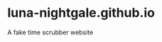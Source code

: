 # luna-nightgale.github.io
A fake time scrubber website
<!DOCTYPE html>
<html lang="en">
<head>
    <meta charset="UTF-8">
    <meta name="viewport" content="width=device-width, initial-scale=1.0">
    <title>Time Scrubber</title>
    <script src="https://cdn.tailwindcss.com"></script>
    <style>
        /* Custom styles for the slider and font */
        @import url('https://fonts.googleapis.com/css2?family=Orbitron:wght@400..900&display=swap');
        
        .time-display {
            font-family: 'Orbitron', monospace;
            text-shadow: 0 0 10px rgba(0, 255, 255, 0.5);
            transition: all 0.3s ease-in-out; /* Smooth transition for size/color changes */
        }

        /* Styling for the unit buttons */
        .unit-button {
            transition: all 0.15s ease-in-out;
            @apply px-4 py-2 text-sm font-semibold rounded-lg bg-gray-700 text-gray-300 hover:bg-blue-600 hover:text-white border-2 border-transparent;
        }
        .unit-button.active {
            @apply bg-blue-500 text-white border-blue-300 shadow-md;
        }

        /* Styling the range input (slider) for better mobile touch target */
        input[type=range] {
            -webkit-appearance: none;
            width: 80%;
            height: 10px;
            background: #2d3748;
            border-radius: 50px; /* More rounded */
            cursor: pointer;
            outline: none;
            margin: 20px 0;
            transition: background 0.3s;
        }

        input[type=range]:hover {
            background: #4a5568;
        }

        input[type=range]::-webkit-slider-thumb {
            -webkit-appearance: none;
            appearance: none;
            width: 28px; /* Slightly larger thumb */
            height: 28px; /* Slightly larger thumb */
            border-radius: 50%;
            background: #38bdf8; /* Sky Blue */
            cursor: pointer;
            box-shadow: 0 0 8px rgba(56, 189, 248, 0.7); /* Stronger shadow */
            border: 2px solid #a78bfa; /* Added a border */
        }

        input[type=range]::-moz-range-thumb {
            width: 28px;
            height: 28px;
            border-radius: 50%;
            background: #38bdf8;
            cursor: pointer;
            box-shadow: 0 0 8px rgba(56, 189, 248, 0.7);
            border: 2px solid #a78bfa;
        }
    </style>
    <script type="module">
        // --- Firebase Setup (Required for Canvas Environment) ---
        import { initializeApp } from "https://www.gstatic.com/firebasejs/11.6.1/firebase-app.js";
        import { getAuth, signInAnonymously, signInWithCustomToken } from "https://www.gstatic.com/firebasejs/11.6.1/firebase-auth.js";
        import { getFirestore, setLogLevel } from "https://www.gstatic.com/firebasejs/11.6.1/firebase-firestore.js";

        const appId = typeof __app_id !== 'undefined' ? __app_id : 'default-app-id';
        const firebaseConfig = typeof __firebase_config !== 'undefined' ? JSON.parse(__firebase_config) : {};
        const initialAuthToken = typeof __initial_auth_token !== 'undefined' ? __initial_auth_token : null;
        
        let app, db, auth;
        try {
            app = initializeApp(firebaseConfig);
            db = getFirestore(app);
            auth = getAuth(app);
            setLogLevel('Debug');
            if (initialAuthToken) {
                signInWithCustomToken(auth, initialAuthToken).then(() => {
                    console.log("Firebase signed in with custom token.");
                }).catch(error => {
                    console.error("Error signing in with custom token:", error);
                    signInAnonymously(auth);
                });
            } else {
                signInAnonymously(auth).then(() => {
                    console.log("Firebase signed in anonymously.");
                });
            }
        } catch (error) {
            console.error("Firebase initialization failed:", error);
        }
        // --- End Firebase Setup ---

        // --- Clock and Slider Logic ---
        const timeDisplay = document.getElementById('timeDisplay');
        const dateDisplay = document.getElementById('dateDisplay');
        const slider = document.getElementById('timeSlider');
        const stateMessage = document.getElementById('stateMessage');
        const offsetDisplay = document.getElementById('offsetDisplay');
        const modeLabel = document.getElementById('modeLabel');
        const sliderLabel = document.querySelector('label[for="timeSlider"]');
        const unitSelector = document.getElementById('unitSelector');
        
        // Global State Variables
        let mode = 'time'; // 'time' or 'date'
        let offsetUnit = 'seconds'; // 'seconds', 'days', 'months', 'years', 'decades', 'centuries'
        let intervalId = null;
        let isScrubbing = false;
        let scrubStartBaseTimeMs = Date.now(); // The time captured when scrubbing starts
        let scrubbedTimeMs = Date.now(); // The time/date that is ticking forward (M/D/Y/H/M/S)

        // Configuration for different scrubbing units
        const UNIT_CONFIG = {
            'seconds': { label: 'Seconds', max: 3 * 3600, limit: '3 Hours' },
            'days': { label: 'Days', max: 730, limit: '2 Years' },
            'months': { label: 'Months', max: 120, limit: '10 Years' },
            'years': { label: 'Years', max: 100, limit: '100 Years' },
            'decades': { label: 'Decades', max: 50, limit: '500 Years' },
            'centuries': { label: 'Centuries', max: 20, limit: '2000 Years' }
        };

        // Formats a number to always have two digits (e.g., 5 -> 05)
        const pad = (num) => num.toString().padStart(2, '0');

        /**
         * Renders the clock display based on the current mode and scrubbedTimeMs.
         */
        function renderDisplay() {
            const timeToDisplay = new Date(scrubbedTimeMs);

            if (mode === 'time') {
                // Time Scrubbing Mode: H:M:S and M/D/Y come from scrubbedTimeMs
                const hours = timeToDisplay.getHours();
                const minutes = timeToDisplay.getMinutes();
                const seconds = timeToDisplay.getSeconds();
                timeDisplay.textContent = `${pad(hours)}:${pad(minutes)}:${pad(seconds)}`;

                const month = timeToDisplay.getMonth() + 1;
                const day = timeToDisplay.getDate();
                const year = timeToDisplay.getFullYear();
                dateDisplay.textContent = `${pad(month)}/${pad(day)}/${year}`;
            
            } else { // mode === 'date'
                // Date Scrubbing Mode: Time (H:M:S) is live, Date (M/D/Y) comes from scrubbedTimeMs
                
                // Time Display: Use live system time for H:M:S
                const liveTime = new Date();
                const hours = liveTime.getHours();
                const minutes = liveTime.getMinutes();
                const seconds = liveTime.getSeconds();
                timeDisplay.textContent = `${pad(hours)}:${pad(minutes)}:${pad(seconds)}`;

                // Date Display: Use scrubbedTimeMs for M/D/Y
                const month = timeToDisplay.getMonth() + 1;
                const day = timeToDisplay.getDate();
                const year = timeToDisplay.getFullYear();
                dateDisplay.textContent = `${pad(month)}/${pad(day)}/${year}`;
            }
        }

        /**
         * Updates the offset display with appropriate units.
         * @param {number} offsetValue - The raw slider value (number of units).
         * @param {string} unit - The current offset unit ('seconds', 'days', etc.).
         */
        function updateOffsetDisplay(offsetValue, unit = offsetUnit) {
            let offsetString;
            
            if (unit === 'seconds') {
                // Format seconds into H:M:S
                const hours = Math.floor(offsetValue / 3600);
                const minutes = Math.floor((offsetValue % 3600) / 60);
                const seconds = offsetValue % 60;
                offsetString = `${pad(hours)}h ${pad(minutes)}m ${pad(seconds)}s`;
            } else if (unit === 'days') {
                const years = Math.floor(offsetValue / 365);
                const remainingDays = offsetValue % 365;
                // If years is 0, just show days
                offsetString = years > 0 
                    ? `${years}y ${remainingDays}d` 
                    : `${offsetValue} Days`;
            } else {
                // For Months, Years, Decades, Centuries, just show the count
                let unitLabel = unit.charAt(0).toUpperCase() + unit.slice(1);
                // Pluralize if necessary
                if (offsetValue !== 1) {
                    unitLabel = unitLabel.endsWith('s') ? unitLabel : unitLabel + 's';
                }
                offsetString = `${offsetValue} ${unitLabel}`;
            }
            offsetDisplay.textContent = offsetString;
        }

        /**
         * Starts the main clock interval, determining if it should track live time or tick forward.
         * @param {number} initialTimeMs - The starting timestamp.
         * @param {boolean} isLive - True if the clock should sync to Date.now() every tick.
         */
        function startClockInterval(initialTimeMs, isLive) {
            if (intervalId) {
                clearInterval(intervalId);
            }
            
            scrubbedTimeMs = initialTimeMs;
            
            // Set status messages
            let statusText = '';
            if (isLive) {
                statusText = mode === 'time' ? 'LIVE: Current System Time' : 'LIVE TIME / CURRENT DATE';
                stateMessage.classList.remove('text-yellow-400', 'text-blue-400');
                stateMessage.classList.add('text-green-400');
            } else {
                statusText = mode === 'time' ? 'RUNNING: From Scrubbed Time' : 'RUNNING: From Scrubbed Date';
                stateMessage.classList.remove('text-yellow-400', 'text-green-400');
                stateMessage.classList.add('text-blue-400');
            }
            stateMessage.textContent = statusText;

            renderDisplay();

            intervalId = setInterval(() => {
                if (!isScrubbing) {
                    // Only tick forward if we are in seconds mode OR if the unit is 'days' or greater (but only by seconds)
                    if (isLive && offsetUnit === 'seconds' && slider.value == 0) {
                        // In Time Mode, at zero offset: track system time
                        scrubbedTimeMs = Date.now();
                    } else {
                        // Scrubbed Time running forward (1 second per tick)
                        scrubbedTimeMs += 1000;
                    }
                    renderDisplay();
                }
            }, 1000);
        }

        /**
         * Switches the active offset unit (only applicable in Date Scrubbing mode).
         * @param {string} unit - The new offset unit.
         */
        function switchOffsetUnit(unit) {
            if (offsetUnit === unit && mode === 'date') return; 

            offsetUnit = unit;
            
            // Update button styles
            document.querySelectorAll('#unitSelector .unit-button').forEach(button => {
                button.classList.remove('active');
            });
            document.getElementById(`unit-${unit}`).classList.add('active');

            // Reset slider and update config
            const config = UNIT_CONFIG[unit];
            slider.max = config.max;
            slider.value = 0; 
            sliderLabel.textContent = `Slide Right to Move Forward (Up to ${config.limit})`;
            
            // Recalculate base time (to prevent jumps)
            scrubStartBaseTimeMs = Date.now();
            
            // Reset display
            handleSliderEnd(); // This will reset scrubbedTimeMs to Date.now() and restart the interval if offset is 0
        }

        /**
         * Handles the click to toggle between time and date scrubbing modes.
         * @param {string} newMode - 'time' or 'date'
         */
        function switchMode(newMode) {
            if (mode === newMode) return; // No change needed

            mode = newMode;
            const isDateMode = mode === 'date';

            // 1. Set the initial offset unit for the new mode
            offsetUnit = isDateMode ? 'days' : 'seconds';

            // 2. Toggle visibility of the unit selector
            unitSelector.classList.toggle('hidden', !isDateMode);
            
            // 3. Update Visuals (Adjusted font sizes)
            if (isDateMode) {
                // Date is big and blue, Time is small and gray
                dateDisplay.classList.remove('text-cyan-100', 'text-3xl', 'sm:text-5xl');
                dateDisplay.classList.add('text-blue-400', 'text-5xl', 'sm:text-7xl');
                
                timeDisplay.classList.remove('text-cyan-300', 'text-7xl', 'sm:text-9xl');
                timeDisplay.classList.add('text-gray-400', 'text-2xl', 'sm:text-4xl');
                
                modeLabel.textContent = 'Mode: Date Scrubbing';
                // Activate the initial unit button for Date mode ('days') and deactivate others
                document.querySelectorAll('#unitSelector .unit-button').forEach(button => {
                     button.classList.remove('active');
                });
                document.getElementById('unit-days').classList.add('active');

            } else {
                // Time is big and cyan, Date is small and white
                dateDisplay.classList.remove('text-blue-400', 'text-5xl', 'sm:text-7xl');
                dateDisplay.classList.add('text-cyan-100', 'text-3xl', 'sm:text-5xl');

                timeDisplay.classList.remove('text-gray-400', 'text-2xl', 'sm:text-4xl');
                timeDisplay.classList.add('text-cyan-300', 'text-7xl', 'sm:text-9xl');
                
                modeLabel.textContent = 'Mode: Time Scrubbing';
                // Deactivate all date unit buttons when switching to time mode
                document.querySelectorAll('#unitSelector .unit-button').forEach(button => {
                    button.classList.remove('active');
                });
            }
            
            // 4. Reset Time and Restart Interval (Live) - This also updates slider max/label/offset display
            scrubbedTimeMs = Date.now();
            scrubStartBaseTimeMs = Date.now();
            
            const config = UNIT_CONFIG[offsetUnit];
            slider.max = config.max;
            slider.value = 0;
            sliderLabel.textContent = `Slide Right to Move Forward (Up to ${config.limit})`;

            startClockInterval(Date.now(), true);
            updateOffsetDisplay(0);
        }

        /**
         * Called when the user starts interacting with the slider.
         */
        function handleSliderStart() {
            if (isScrubbing) return;
            
            clearInterval(intervalId); // Pause the ticking
            
            // Capture the current ticking time as the new base
            scrubStartBaseTimeMs = scrubbedTimeMs; 
            
            isScrubbing = true;

            stateMessage.textContent = 'PAUSED: Scrubbing Offset';
            stateMessage.classList.remove('text-green-400', 'text-blue-400');
            stateMessage.classList.add('text-yellow-400');
            
            // Immediately calculate and render the scrubbed time when starting to slide
            handleScrubbing();
        }

        /**
         * Called continuously while the slider is moved.
         */
        function handleScrubbing() {
            if (!isScrubbing) return; 

            const offsetValue = parseInt(slider.value, 10);
            let finalTimeMs;
            
            if (offsetUnit === 'seconds') {
                // Offset is in seconds
                finalTimeMs = scrubStartBaseTimeMs + (offsetValue * 1000);
            } else { 
                // Date-based offset (days, months, years, decades, centuries)
                // Use a copy of the base date to manipulate without side effects on base time
                const baseDate = new Date(scrubStartBaseTimeMs);

                // Note: setDate, setMonth, setFullYear handles day overflow automatically (e.g., setting month 13 rolls into the next year)
                if (offsetUnit === 'days') {
                    baseDate.setDate(baseDate.getDate() + offsetValue);
                } else if (offsetUnit === 'months') {
                    baseDate.setMonth(baseDate.getMonth() + offsetValue);
                } else if (offsetUnit === 'years') {
                    baseDate.setFullYear(baseDate.getFullYear() + offsetValue);
                } else if (offsetUnit === 'decades') {
                    baseDate.setFullYear(baseDate.getFullYear() + (offsetValue * 10));
                } else if (offsetUnit === 'centuries') {
                    baseDate.setFullYear(baseDate.getFullYear() + (offsetValue * 100));
                }
                finalTimeMs = baseDate.getTime();
            }

            updateOffsetDisplay(offsetValue, offsetUnit);

            // Temporarily set scrubbedTimeMs to the offset value for rendering static preview
            scrubbedTimeMs = finalTimeMs;
            renderDisplay();
        }

        /**
         * Called when the user stops interacting with the slider.
         */
        function handleSliderEnd() {
            isScrubbing = false;

            const finalOffsetValue = parseInt(slider.value, 10);
            
            if (finalOffsetValue === 0) {
                // If slider is back at zero, return to the live time/date clock
                startClockInterval(Date.now(), true);
                updateOffsetDisplay(0);
            } else {
                // Resume ticking from the scrubbed time/date (scrubbedTimeMs already holds the final offset value)
                startClockInterval(scrubbedTimeMs, false);
            }
        }
        
        // --- Initialization ---
        window.onload = function() {
            // Start the clock on load (live time)
            // Call switchMode('time') to initialize all variables and the UI correctly
            switchMode('time'); 

            // Attach mode switching listeners
            timeDisplay.addEventListener('click', () => switchMode('time'));
            dateDisplay.addEventListener('click', () => switchMode('date'));

            // Attach unit switching listeners
            document.getElementById('unit-days').addEventListener('click', () => switchOffsetUnit('days'));
            document.getElementById('unit-months').addEventListener('click', () => switchOffsetUnit('months'));
            document.getElementById('unit-years').addEventListener('click', () => switchOffsetUnit('years'));
            document.getElementById('unit-decades').addEventListener('click', () => switchOffsetUnit('decades'));
            document.getElementById('unit-centuries').addEventListener('click', () => switchOffsetUnit('centuries'));

            // Attach event listeners for mouse and touch interactions on the slider
            slider.addEventListener('input', handleScrubbing);
            slider.addEventListener('mousedown', handleSliderStart);
            slider.addEventListener('mouseup', handleSliderEnd);
            slider.addEventListener('touchstart', handleSliderStart);
            slider.addEventListener('touchend', handleSliderEnd);
            slider.addEventListener('touchcancel', handleSliderEnd); // Handle edge case
        };

    </script>
</head>
<body class="bg-gray-900 text-white min-h-screen flex flex-col items-center justify-center p-4">
    
    <!-- Main Content Area --><div class="w-full max-w-4xl text-center flex flex-col items-center p-8 space-y-8 bg-gray-800 rounded-2xl shadow-2xl border border-blue-700">
        
        <h1 class="text-4xl font-extrabold text-blue-400 tracking-wider">
            <span id="title">TIME SCRUBBER</span>
        </h1>

        <!-- Mode Indicator --><p id="modeLabel" class="text-lg font-medium tracking-wide text-gray-400">
            Mode: Time Scrubbing
        </p>

        <!-- Status Message --><p id="stateMessage" class="text-lg font-medium tracking-wide text-green-400 transition-colors duration-300">
            LIVE: Current System Time
        </p>

        <!-- Time Display (Clickable) --><div id="clockContainer" class="time-display flex flex-col items-center">
            <div id="timeDisplay" class="text-7xl sm:text-9xl font-bold text-cyan-300 cursor-pointer" title="Click to switch to Time Scrubbing Mode">
                --:--:--
            </div>
            <div id="dateDisplay" class="text-3xl sm:text-5xl font-light mt-4 text-cyan-100 cursor-pointer" title="Click to switch to Date Scrubbing Mode">
                --/--/----
            </div>
        </div>

        <!-- Time Offset Display --><div class="text-xl font-mono p-2 bg-gray-700 rounded-lg">
            <span class="text-gray-400">OFFSET:</span> 
            <span id="offsetDisplay" class="text-yellow-300 font-bold">00h 00m 00s</span>
        </div>
        
        <!-- Unit Selector for Date Mode (Hidden by default) -->
        <div id="unitSelector" class="hidden w-full flex justify-center flex-wrap gap-2 transition-all duration-300">
            <button id="unit-days" class="unit-button active">Days</button>
            <button id="unit-months" class="unit-button">Months</button>
            <button id="unit-years" class="unit-button">Years</button>
            <button id="unit-decades" class="unit-button">Decades</button>
            <button id="unit-centuries" class="unit-button">Centuries</button>
        </div>


        <!-- Slider Control --><div class="w-full flex flex-col items-center">
            <label for="timeSlider" class="text-gray-400 text-sm mb-2">
                Slide Right to Move Forward (Up to 3 Hours)
            </label>
            <input type="range" id="timeSlider" value="0" min="0">
        </div>

        <p class="text-sm text-gray-500">
            Current Application ID: <code class="bg-gray-700 p-1 rounded text-xs text-gray-300" id="appIdDisplay"></code>
        </p>
    </div>

    <!-- Script to display App ID --><script>
        document.getElementById('appIdDisplay').textContent = typeof __app_id !== 'undefined' ? __app_id : 'default-app-id';
    </script>
</body>
</html>
